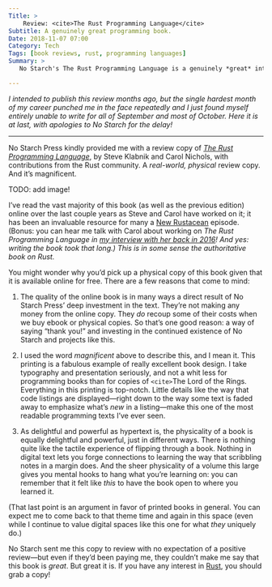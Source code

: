 ```yaml
---
Title: >
    Review: <cite>The Rust Programming Language</cite>
Subtitle: A genuinely great programming book.
Date: 2018-11-07 07:00
Category: Tech
Tags: [book reviews, rust, programming languages]
Summary: >
   No Starch's The Rust Programming Language is a genuinely *great* introduction to Rust, and a genuinely great programming book.

---
```


<i class=editorial>I intended to publish this review months ago, but the single hardest month of my career punched me in the face repeatedly and I just found myself entirely unable to write for all of September and most of October. Here it is at last, with apologies to No Starch for the delay!</i>

---- 

No Starch Press kindly provided me with a review copy of [<cite>The Rust Programming Language</cite>](https://nostarch.com/Rust), by Steve Klabnik and Carol Nichols, with contributions from the Rust community. A *real-world, physical* review copy. And it’s magnificent.

TODO: add image!

I’ve read the vast majority of this book (as well as the previous edition) online over the last couple years as Steve and Carol have worked on it; it has been an invaluable resource for many a [New Rustacean](https://newrustacean.com) episode. (Bonus: you can hear me talk with Carol about working on <cite>The Rust Programming Language</abbr> in [my interview with her back in 2016](https://newrustacean.com/show_notes/interview/_3/index.html)! And yes: writing the book took that long.) This is in some sense *the* authoritative book on Rust.

You might wonder why you’d pick up a physical copy of this book given that it is available online for free. There are a few reasons that come to mind:

1. The quality of the online book is in many ways a direct result of No Starch Press’ deep investment in the text. They’re not making any money from the online copy. They *do* recoup some of their costs when we buy ebook or physical copies. So that’s one good reason: a way of saying “thank you!” and investing in the continued existence of No Starch and projects like this.

2. I used the word *magnificent* above to describe this, and I mean it. This printing is a fabulous example of really excellent book design. I take typography and presentation seriously, and not a whit less for programming books than for copies of `<cite>`The Lord of the Rings</cite>. Everything in this printing is top-notch. Little details like the way that code listings are displayed—right down to the way some text is faded away to emphasize what’s *new* in a listing—make this one of the most readable programming texts I’ve ever seen.

3. As delightful and powerful as hypertext is, the physicality of a book is equally delightful and powerful, just in different ways. There is nothing quite like the tactile experience of flipping through a book. Nothing in digital text lets you forge connections to learning the way that scribbling notes in a margin does. And the sheer physicality of a volume this large gives you mental hooks to hang what you’re learning on: you can remember that it felt like *this* to have the book open to where you learned it.

(That last point is an argument in favor of printed books in general. You can expect me to come back to that theme time and again in this space (even while I continue to value digital spaces like this one for what *they* uniquely do.)

No Starch sent me this copy to review with no expectation of a positive review—but even if they’d been paying me, they couldn’t make me say that this book is *great*. But great it is. If you have any interest in [Rust](https://www.rust-lang.org/en-US/), you should grab a copy!